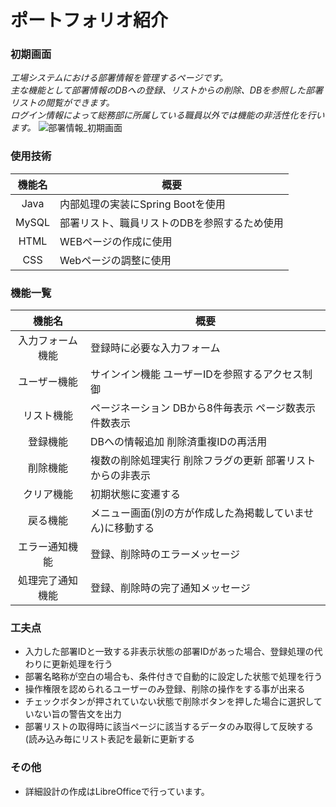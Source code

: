 # ポートフォリオ紹介
### 初期画面

 *工場システムにおける部署情報を管理するページです。*  
 *主な機能として部署情報のDBへの登録、リストからの削除、DBを参照した部署リストの閲覧ができます。*  
 *ログイン情報によって総務部に所属している職員以外では機能の非活性化を行います。*
![部署情報_初期画面](https://github.com/kazituak/Bfmk07/assets/140673635/e66a2231-43b2-4cfb-a992-47e333d37d33)
### 使用技術

| 機能名 | 概要 |
|:---:|---|
| Java | 内部処理の実装にSpring Bootを使用 |
| MySQL | 部署リスト、職員リストのDBを参照するため使用 |
| HTML | WEBページの作成に使用 |
| CSS | Webページの調整に使用 |

### 機能一覧

| 機能名 | 概要 |
|:---:|---|
| 入力フォーム機能 | 登録時に必要な入力フォーム |
| ユーザー機能 | サインイン機能 ユーザーIDを参照するアクセス制御 |
| リスト機能 | ページネーション DBから8件毎表示 ページ数表示 件数表示 |
| 登録機能 | DBへの情報追加 削除済重複IDの再活用 |
| 削除機能 | 複数の削除処理実行 削除フラグの更新 部署リストからの非表示 |
| クリア機能 | 初期状態に変遷する |
| 戻る機能 | メニュー画面(別の方が作成した為掲載していません)に移動する |
| エラー通知機能 | 登録、削除時のエラーメッセージ |
| 処理完了通知機能 | 登録、削除時の完了通知メッセージ |

### 工夫点

* 入力した部署IDと一致する非表示状態の部署IDがあった場合、登録処理の代わりに更新処理を行う
* 部署名略称が空白の場合も、条件付きで自動的に設定した状態で処理を行う
* 操作権限を認められるユーザーのみ登録、削除の操作をする事が出来る
* チェックボタンが押されていない状態で削除ボタンを押した場合に選択していない旨の警告文を出力
* 部署リストの取得時に該当ページに該当するデータのみ取得して反映する(読み込み毎にリスト表記を最新に更新する

### その他

* 詳細設計の作成はLibreOfficeで行っています。
